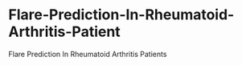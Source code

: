# Flare-Prediction-In-Rheumatoid-Arthritis-Patient
Flare Prediction In Rheumatoid Arthritis Patients
